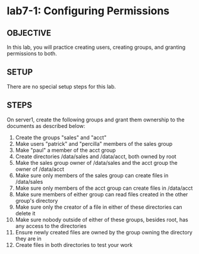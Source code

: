 # lab7-1: Configuring Permissions
## OBJECTIVE

In this lab, you will practice creating users, creating groups, and granting
permissions to both.

## SETUP

There are no special setup steps for this lab.

## STEPS

On server1, create the following groups and grant them ownership to the
documents as described below:

  1.  Create the groups "sales" and "acct"
  1.  Make users "patrick" and "percilla" members of the sales group
  1.  Make "paul" a member of the acct group
  1.  Create directories /data/sales and /data/acct, both owned by root
  1.  Make the sales group owner of /data/sales and the acct group the owner of /data/acct
  1.  Make sure only members of the sales group can create files in /data/sales
  1.  Make sure only members of the acct group can create files in /data/acct
  1.  Make sure members of either group can read files created in the other group's directory
  1.  Make sure only the creator of a file in either of these directories can delete it
  1.  Make sure nobody outside of either of these groups, besides root, has any access to the directories
  1.  Ensure newly created files are owned by the group owning the directory they are in
  1.  Create files in both directories to test your work
